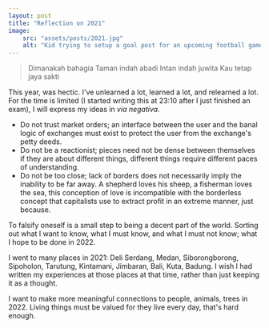```yaml
---
layout: post
title: "Reflection on 2021"
image:
    src: "assets/posts/2021.jpg"
    alt: "Kid trying to setup a goal post for an upcoming football game"
---
```


> Dimanakah bahagia
Taman indah abadi
Intan indah juwita
Kau tetap jaya sakti

This year, was hectic. I've unlearned a lot, learned a lot, and relearned a lot. For the time is limited (I started writing this at 23:10 after I just finished an exam), I will express my ideas in _via negativa_.

- Do not trust market orders; an interface between the user and the banal logic of exchanges must exist to protect the user from the exchange's petty deeds.
- Do not be a reactionist; pieces need not be dense between themselves if they are about different things, different things require different paces of understanding.
- Do not be too close; lack of borders does not necessarily imply the inability to be far away. A shepherd loves his sheep, a fisherman loves the sea, this conception of love is incompatible with the borderless concept that capitalists use to extract profit in an extreme manner, just because.

To falsify oneself is a small step to being a decent part of the world. Sorting out what I want to know, what I must know, and what I must not know; what I hope to be done in 2022.

I went to many places in 2021: Deli Serdang, Medan, Siborongborong, Sipoholon, Tarutung, Kintamani, Jimbaran, Bali, Kuta, Badung. I wish I had written my experiences at those places at that time, rather than just keeping it as a thought.

I want to make more meaningful connections to people, animals, trees in 2022. Living things must be valued for they live every day, that's hard enough.